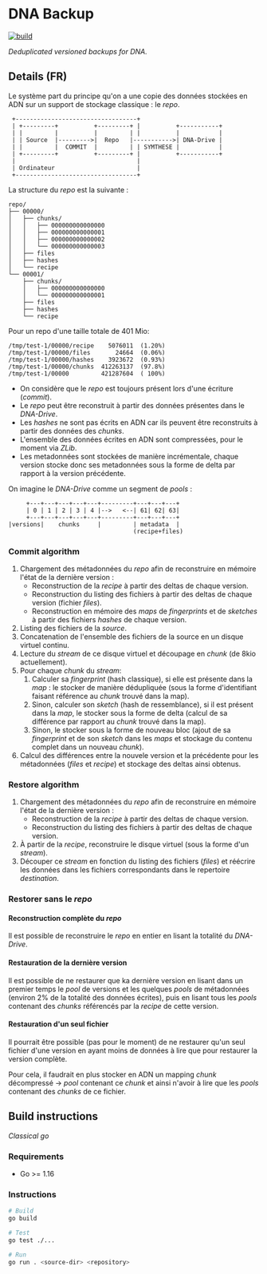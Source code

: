 # DNA Backup

[![build][build-img]][build-url]

_Deduplicated versioned backups for DNA._

## Details (FR)

Le système part du principe qu'on a une copie des données stockées en ADN
sur un support de stockage classique : le _repo_.

```
 +----------------------------------+
 | +---------+          +---------+ |          +-----------+
 | |         |          |         | |          |           |
 | | Source  |--------->|  Repo   |----------->| DNA-Drive |
 | |         |  COMMIT  |         | | SYMTHESE |           |
 | +---------+          +---------+ |          +-----------+
 |                                  |
 | Ordinateur                       |
 +----------------------------------+
```

La structure du _repo_ est la suivante :

```
repo/
├── 00000/
│   ├── chunks/
│   │   ├── 000000000000000
│   │   ├── 000000000000001
│   │   ├── 000000000000002
│   │   └── 000000000000003
│   ├── files
│   ├── hashes
│   └── recipe
└── 00001/
    ├── chunks/
    │   ├── 000000000000000
    │   └── 000000000000001
    ├── files
    ├── hashes
    └── recipe
```

Pour un repo d'une taille totale de 401 Mio:

```
/tmp/test-1/00000/recipe    5076011  (1.20%)
/tmp/test-1/00000/files	      24664  (0.06%)
/tmp/test-1/00000/hashes    3923672  (0.93%)
/tmp/test-1/00000/chunks  412263137  (97.8%)
/tmp/test-1/00000         421287604  ( 100%)

```

-   On considère que le _repo_ est toujours présent lors d'une écriture (_commit_).
-   Le _repo_ peut être reconstruit à partir des données présentes dans le
    _DNA-Drive_.
-   Les _hashes_ ne sont pas écrits en ADN car ils peuvent être reconstruits à
    partir des données des _chunks_.
-   L'ensemble des données écrites en ADN sont compressées, pour le moment via
    _ZLib_.
-   Les metadonnées sont stockées de manière incrémentale, chaque version stocke
    donc ses metadonnées sous la forme de delta par rapport à la version
    précédente.

On imagine le _DNA-Drive_ comme un segment de _pools_ :

```
     +---+---+---+---+---+---------+---+---+---+
     | 0 | 1 | 2 | 3 | 4 |-->   <--| 61| 62| 63|
     +---+---+---+---+---+---------+---+---+---+
|versions|    chunks     |         | metadata  |
                                   (recipe+files)
```

### Commit algorithm

1.  Chargement des métadonnées du _repo_ afin de reconstruire en mémoire l'état
    de la dernière version :
    -   Reconstruction de la _recipe_ à partir des deltas de chaque version.
    -   Reconstruction du listing des fichiers à partir des deltas de chaque
        version (fichier _files_).
    -   Reconstruction en mémoire des _maps_ de _fingerprints_ et de _sketches_
        à partir des fichiers _hashes_ de chaque version.
2.  Listing des fichiers de la _source_.
3.  Concatenation de l'ensemble des fichiers de la source en un disque virtuel
    continu.
4.  Lecture du _stream_ de ce disque virtuel et découpage en _chunk_ (de 8kio
    actuellement).
5.  Pour chaque _chunk_ du _stream_:
    1.  Calculer sa _fingerprint_ (hash classique), si elle est présente dans la
        _map_ : le stocker de manière dédupliquée (sous la forme d'identifiant
        faisant référence au _chunk_ trouvé dans la map).
    2.  Sinon, calculer son _sketch_ (hash de ressemblance),
        si il est présent dans la _map_, le stocker sous la forme de delta (calcul
        de sa différence par rapport au _chunk_ trouvé dans la map).
    3.  Sinon, le stocker sous la forme de nouveau bloc (ajout
        de sa _fingerprint_ et de son _sketch_ dans les _maps_ et stockage du
        contenu complet dans un nouveau _chunk_).
6.  Calcul des différences entre la nouvele version et la précédente pour les
    métadonnées (_files_ et _recipe_) et stockage des deltas ainsi obtenus.

### Restore algorithm

1.  Chargement des métadonnées du _repo_ afin de reconstruire en mémoire l'état
    de la dernière version :
    -   Reconstruction de la _recipe_ à partir des deltas de chaque version.
    -   Reconstruction du listing des fichiers à partir des deltas de chaque
        version.
2.  À partir de la _recipe_, reconstruire le disque virtuel (sous la forme d'un
    _stream_).
3.  Découper ce _stream_ en fonction du listing des fichiers (_files_) et
    réécrire les données dans les fichiers correspondants dans le repertoire
    _destination_.

### Restorer sans le _repo_

#### Reconstruction complète du _repo_

Il est possible de reconstruire le _repo_ en entier en lisant la totalité du
_DNA-Drive_.

#### Restauration de la dernière version

Il est possible de ne restaurer que ka dernière version en lisant dans un
premier temps le _pool_ de versions et les quelques _pools_ de métadonnées
(environ 2% de la totalité des données écrites), puis en lisant tous les _pools_
contenant des _chunks_ référencés par la _recipe_ de cette version.

#### Restauration d'un seul fichier

Il pourrait être possible (pas pour le moment) de ne restaurer qu'un seul fichier
d'une version en ayant moins de données à lire que pour restaurer la version
complète.

Pour cela, il faudrait en plus stocker en ADN un mapping _chunk_ décompressé ->
_pool_ contenant ce _chunk_ et ainsi n'avoir à lire que les _pools_ contenant
des _chunks_ de ce fichier.

## Build instructions

_Classical go_

### Requirements

- Go >= 1.16

### Instructions

```bash
# Build
go build

# Test
go test ./...

# Run
go run . <source-dir> <repository>
```

[build-img]: https://github.com/n-peugnet/dna-backup/actions/workflows/build.yml/badge.svg
[build-url]: https://github.com/n-peugnet/dna-backup/actions/workflows/build.yml
